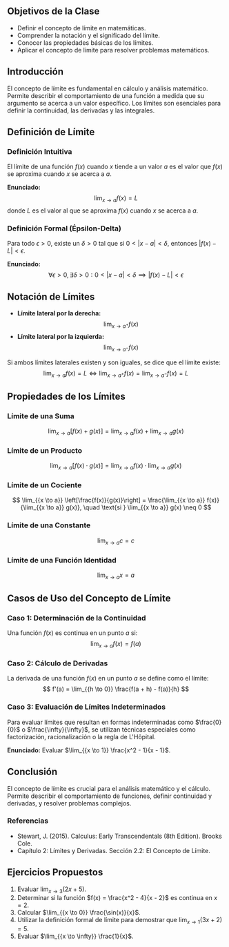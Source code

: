 
## Objetivos de la Clase
- Definir el concepto de límite en matemáticas.
- Comprender la notación y el significado del límite.
- Conocer las propiedades básicas de los límites.
- Aplicar el concepto de límite para resolver problemas matemáticos.

## Introducción
El concepto de límite es fundamental en cálculo y análisis matemático. Permite describir el comportamiento de una función a medida que su argumento se acerca a un valor específico. Los límites son esenciales para definir la continuidad, las derivadas y las integrales.

## Definición de Límite

### Definición Intuitiva
El límite de una función $f(x)$ cuando $x$ tiende a un valor $a$ es el valor que $f(x)$ se aproxima cuando $x$ se acerca a $a$.

**Enunciado:**
$$
\lim_{{x \to a}} f(x) = L
$$
donde $L$ es el valor al que se aproxima $f(x)$ cuando $x$ se acerca a $a$.

### Definición Formal (Épsilon-Delta)
Para todo $\epsilon > 0$, existe un $\delta > 0$ tal que si $0 < |x - a| < \delta$, entonces $|f(x) - L| < \epsilon$.

**Enunciado:**
$$
\forall \epsilon > 0, \exists \delta > 0 : 0 < |x - a| < \delta \implies |f(x) - L| < \epsilon
$$

## Notación de Límites
- **Límite lateral por la derecha:**
  $$
  \lim_{{x \to a^+}} f(x)
  $$
- **Límite lateral por la izquierda:**
  $$
  \lim_{{x \to a^-}} f(x)
  $$

Si ambos límites laterales existen y son iguales, se dice que el límite existe:
$$
\lim_{{x \to a}} f(x) = L \iff \lim_{{x \to a^+}} f(x) = \lim_{{x \to a^-}} f(x) = L
$$

## Propiedades de los Límites

### Límite de una Suma
$$
\lim_{{x \to a}} [f(x) + g(x)] = \lim_{{x \to a}} f(x) + \lim_{{x \to a}} g(x)
$$

### Límite de un Producto
$$
\lim_{{x \to a}} [f(x) \cdot g(x)] = \lim_{{x \to a}} f(x) \cdot \lim_{{x \to a}} g(x)
$$

### Límite de un Cociente
$$
\lim_{{x \to a}} \left[\frac{f(x)}{g(x)}\right] = \frac{\lim_{{x \to a}} f(x)}{\lim_{{x \to a}} g(x)}, \quad \text{si } \lim_{{x \to a}} g(x) \neq 0
$$

### Límite de una Constante
$$
\lim_{{x \to a}} c = c
$$

### Límite de una Función Identidad
$$
\lim_{{x \to a}} x = a
$$

## Casos de Uso del Concepto de Límite

### Caso 1: Determinación de la Continuidad
Una función $f(x)$ es continua en un punto $a$ si:
$$
\lim_{{x \to a}} f(x) = f(a)
$$

### Caso 2: Cálculo de Derivadas
La derivada de una función $f(x)$ en un punto $a$ se define como el límite:
$$
f'(a) = \lim_{{h \to 0}} \frac{f(a + h) - f(a)}{h}
$$

### Caso 3: Evaluación de Límites Indeterminados
Para evaluar límites que resultan en formas indeterminadas como $\frac{0}{0}$ o $\frac{\infty}{\infty}$, se utilizan técnicas especiales como factorización, racionalización o la regla de L'Hôpital.

**Enunciado:**
Evaluar $\lim_{{x \to 1}} \frac{x^2 - 1}{x - 1}$.

## Conclusión
El concepto de límite es crucial para el análisis matemático y el cálculo. Permite describir el comportamiento de funciones, definir continuidad y derivadas, y resolver problemas complejos.

### Referencias
- Stewart, J. (2015). Calculus: Early Transcendentals (8th Edition). Brooks Cole.
- Capítulo 2: Límites y Derivadas. Sección 2.2: El Concepto de Límite.

## Ejercicios Propuestos
1. Evaluar $\lim_{{x \to 3}} (2x + 5)$.
2. Determinar si la función $f(x) = \frac{x^2 - 4}{x - 2}$ es continua en $x = 2$.
3. Calcular $\lim_{{x \to 0}} \frac{\sin(x)}{x}$.
4. Utilizar la definición formal de límite para demostrar que $\lim_{{x \to 1}} (3x + 2) = 5$.
5. Evaluar $\lim_{{x \to \infty}} \frac{1}{x}$.
